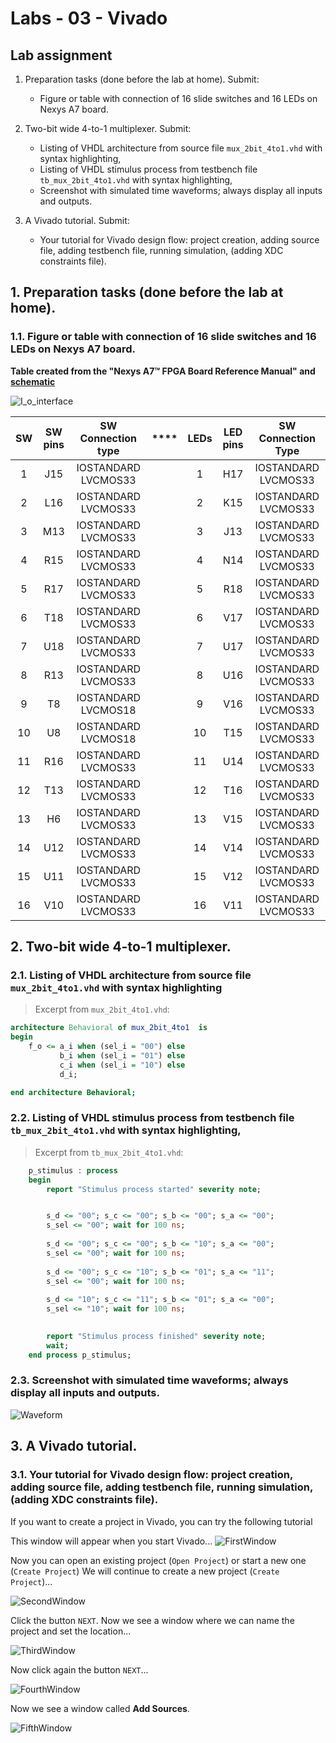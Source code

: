 # Labs - 03 - Vivado

## Lab assignment

1. Preparation tasks (done before the lab at home). Submit:
    * Figure or table with connection of 16 slide switches and 16 LEDs on Nexys A7 board.

2. Two-bit wide 4-to-1 multiplexer. Submit:
    * Listing of VHDL architecture from source file `mux_2bit_4to1.vhd` with syntax highlighting,
    * Listing of VHDL stimulus process from testbench file `tb_mux_2bit_4to1.vhd` with syntax highlighting,
    * Screenshot with simulated time waveforms; always display all inputs and outputs.

3. A Vivado tutorial. Submit:
    * Your tutorial for Vivado design flow: project creation, adding source file, adding testbench file, running simulation, (adding XDC constraints file).


## 1. Preparation tasks (done before the lab at home).

### 1.1. Figure or table with connection of 16 slide switches and 16 LEDs on Nexys A7 board.

**Table created from the "Nexys A7™ FPGA Board Reference Manual" and [schematic](https://github.com/tomas-fryza/Digital-electronics-1/blob/master/Docs/nexys-a7-sch.pdf)**

![I_o_interface](Images/interface.png)

| **SW** | **SW pins** | **SW Connection type** |****| **LEDs** | **LED pins** | **SW Connection Type**  |
| :-: | :-: | :-: | :-: | :-: | :-: | :-: |
| 1  | J15 | IOSTANDARD LVCMOS33 | | 1  | H17 |IOSTANDARD LVCMOS33 |
| 2  | L16 | IOSTANDARD LVCMOS33 | | 2  | K15 |IOSTANDARD LVCMOS33 |
| 3  | M13 | IOSTANDARD LVCMOS33 | | 3  | J13 |IOSTANDARD LVCMOS33 |
| 4  | R15 | IOSTANDARD LVCMOS33 | | 4  | N14 |IOSTANDARD LVCMOS33 |
| 5  | R17 | IOSTANDARD LVCMOS33 | | 5  | R18 |IOSTANDARD LVCMOS33 |
| 6  | T18 | IOSTANDARD LVCMOS33 | | 6  | V17 |IOSTANDARD LVCMOS33 |
| 7  | U18 | IOSTANDARD LVCMOS33 | | 7  | U17 |IOSTANDARD LVCMOS33 |
| 8  | R13 | IOSTANDARD LVCMOS33 | | 8  | U16 |IOSTANDARD LVCMOS33 |
| 9  | T8  | IOSTANDARD LVCMOS18 | | 9  | V16 |IOSTANDARD LVCMOS33 |
| 10 | U8  | IOSTANDARD LVCMOS18 | | 10 | T15 |IOSTANDARD LVCMOS33 |
| 11 | R16 | IOSTANDARD LVCMOS33 | | 11 | U14 |IOSTANDARD LVCMOS33 |
| 12 | T13 | IOSTANDARD LVCMOS33 | | 12 | T16 |IOSTANDARD LVCMOS33 |
| 13 | H6  | IOSTANDARD LVCMOS33 | | 13 | V15 |IOSTANDARD LVCMOS33 |
| 14 | U12 | IOSTANDARD LVCMOS33 | | 14 | V14 |IOSTANDARD LVCMOS33 |
| 15 | U11 | IOSTANDARD LVCMOS33 | | 15 | V12 |IOSTANDARD LVCMOS33 |
| 16 | V10 | IOSTANDARD LVCMOS33 | | 16 | V11 |IOSTANDARD LVCMOS33 |

## 2. Two-bit wide 4-to-1 multiplexer.

### 2.1. Listing of VHDL architecture from source file `mux_2bit_4to1.vhd` with syntax highlighting

> Excerpt from `mux_2bit_4to1.vhd`:
```vhdl
architecture Behavioral of mux_2bit_4to1  is
begin
    f_o <= a_i when (sel_i = "00") else
           b_i when (sel_i = "01") else
           c_i when (sel_i = "10") else
           d_i;

end architecture Behavioral;
```
### 2.2. Listing of VHDL stimulus process from testbench file `tb_mux_2bit_4to1.vhd` with syntax highlighting,

> Excerpt from `tb_mux_2bit_4to1.vhd`:
```vhdl
    p_stimulus : process
    begin
        report "Stimulus process started" severity note;


        s_d <= "00"; s_c <= "00"; s_b <= "00"; s_a <= "00";
        s_sel <= "00"; wait for 100 ns;
        
        s_d <= "00"; s_c <= "00"; s_b <= "10"; s_a <= "00";
        s_sel <= "00"; wait for 100 ns;
        
        s_d <= "00"; s_c <= "10"; s_b <= "01"; s_a <= "11";
        s_sel <= "00"; wait for 100 ns;
        
        s_d <= "10"; s_c <= "11"; s_b <= "01"; s_a <= "00"; 
        s_sel <= "10"; wait for 100 ns;

        
        report "Stimulus process finished" severity note;
        wait;
    end process p_stimulus;
```

### 2.3. Screenshot with simulated time waveforms; always display all inputs and outputs.

![Waveform](Images/Waveform.png)

## 3. A Vivado tutorial.

### 3.1. Your tutorial for Vivado design flow: project creation, adding source file, adding testbench file, running simulation, (adding XDC constraints file).

If you want to create a project in Vivado, you can try the following tutorial

This window will appear when you start Vivado...
![FirstWindow](Images/FirstWindow.png)

Now you can open an existing project (`Open Project`) or start a new one (`Create Project`)
We will continue to create a new project (`Create Project`)...

![SecondWindow](Images/SecondWindow.png)

Click the button `NEXT`. Now we see a window where we can name the project and set the location...

![ThirdWindow](Images/ThirdWindow.png)

Now click again the button `NEXT`...

![FourthWindow](Images/FourthWindow.png)

Now we see a window called **Add Sources**.

![FifthWindow](Images/FifthWindow.png)


